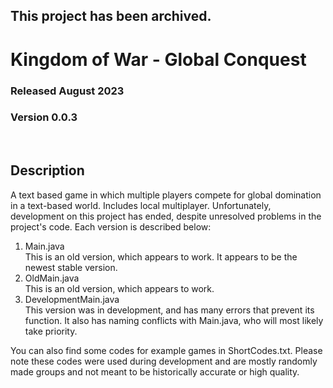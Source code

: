 ## This project has been archived.

# Kingdom of War - Global Conquest
### Released August 2023
### Version 0.0.3

<br/>

## Description
A text based game in which multiple players compete for global
domination in a text-based world. Includes local multiplayer.
Unfortunately, development on this project has ended, despite
unresolved problems in the project's code. Each version is
described below:

1. Main.java  
    This is an old version, which appears to work. It appears
    to be the newest stable version.
2. OldMain.java  
    This is an old version, which appears to work.
3. DevelopmentMain.java  
    This version was in development, and has many errors 
    that prevent its function. It also has naming conflicts
    with Main.java, who will most likely take priority.

You can also find some codes for example games in ShortCodes.txt.
Please note these codes were used during development and are mostly
randomly made groups and not meant to be historically accurate or
high quality.